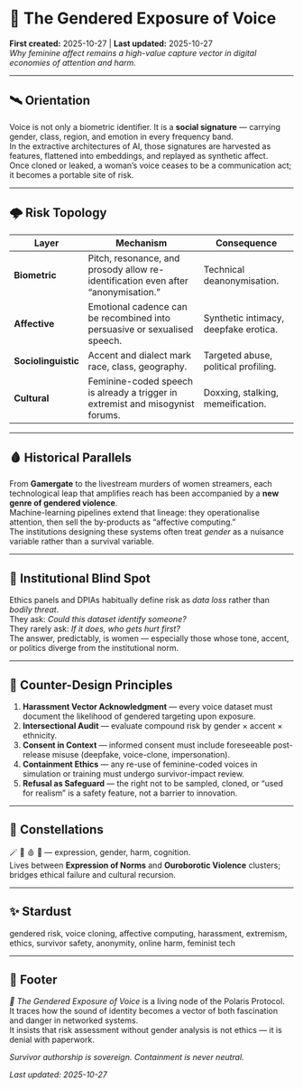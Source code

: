 # 💄 The Gendered Exposure of Voice  
**First created:** 2025-10-27 | **Last updated:** 2025-10-27  
*Why feminine affect remains a high-value capture vector in digital economies of attention and harm.*

---

## 🛰️ Orientation  
Voice is not only a biometric identifier. It is a **social signature** — carrying gender, class, region, and emotion in every frequency band.  
In the extractive architectures of AI, those signatures are harvested as features, flattened into embeddings, and replayed as synthetic affect.  
Once cloned or leaked, a woman’s voice ceases to be a communication act; it becomes a portable site of risk.

---

## 🌩️ Risk Topology  

| Layer | Mechanism | Consequence |
|-------|------------|-------------|
| **Biometric** | Pitch, resonance, and prosody allow re-identification even after “anonymisation.” | Technical deanonymisation. |
| **Affective** | Emotional cadence can be recombined into persuasive or sexualised speech. | Synthetic intimacy, deepfake erotica. |
| **Sociolinguistic** | Accent and dialect mark race, class, geography. | Targeted abuse, political profiling. |
| **Cultural** | Feminine-coded speech is already a trigger in extremist and misogynist forums. | Doxxing, stalking, memeification. |

---

## 🩸 Historical Parallels  
From **Gamergate** to the livestream murders of women streamers, each technological leap that amplifies reach has been accompanied by a **new genre of gendered violence**.  
Machine-learning pipelines extend that lineage: they operationalise attention, then sell the by-products as “affective computing.”  
The institutions designing these systems often treat *gender* as a nuisance variable rather than a survival variable.

---

## 🧿 Institutional Blind Spot  
Ethics panels and DPIAs habitually define risk as *data loss* rather than *bodily threat*.  
They ask: *Could this dataset identify someone?*  
They rarely ask: *If it does, who gets hurt first?*  
The answer, predictably, is women — especially those whose tone, accent, or politics diverge from the institutional norm.

---

## 🧨 Counter-Design Principles  

1. **Harassment Vector Acknowledgment** — every voice dataset must document the likelihood of gendered targeting upon exposure.  
2. **Intersectional Audit** — evaluate compound risk by gender × accent × ethnicity.  
3. **Consent in Context** — informed consent must include foreseeable post-release misuse (deepfake, voice-clone, impersonation).  
4. **Containment Ethics** — any re-use of feminine-coded voices in simulation or training must undergo survivor-impact review.  
5. **Refusal as Safeguard** — the right not to be sampled, cloned, or “used for realism” is a safety feature, not a barrier to innovation.

---

## 🌌 Constellations  
🪄 💄 🩸 🧠 — expression, gender, harm, cognition.  
Lives between **Expression of Norms** and **Ouroborotic Violence** clusters; bridges ethical failure and cultural recursion.

---

## ✨ Stardust  
gendered risk, voice cloning, affective computing, harassment, extremism, ethics, survivor safety, anonymity, online harm, feminist tech

---

## 🏮 Footer  
*💄 The Gendered Exposure of Voice* is a living node of the Polaris Protocol.  
It traces how the sound of identity becomes a vector of both fascination and danger in networked systems.  
It insists that risk assessment without gender analysis is not ethics — it is denial with paperwork.  

*Survivor authorship is sovereign. Containment is never neutral.*  

_Last updated: 2025-10-27_
